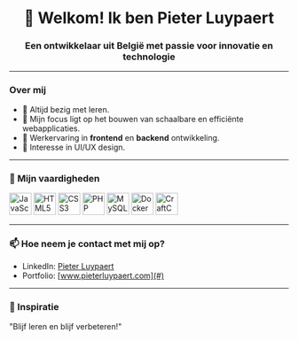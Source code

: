 <h1 align="center">👋 Welkom! Ik ben Pieter Luypaert</h1>
<h3 align="center">Een ontwikkelaar uit België met passie voor innovatie en technologie</h3>

---

### Over mij
- 🌱 Altijd bezig met leren.
- 🎯 Mijn focus ligt op het bouwen van schaalbare en efficiënte webapplicaties.
- 💼 Werkervaring in **frontend** en **backend** ontwikkeling.
- 🎨 Interesse in UI/UX design.

---

### 🚀 Mijn vaardigheden
<div align="left">
  <img src="https://cdn.jsdelivr.net/gh/devicons/devicon/icons/javascript/javascript-original.svg" height="40" alt="JavaScript logo" />
  <img src="https://cdn.jsdelivr.net/gh/devicons/devicon/icons/html5/html5-original.svg" height="40" alt="HTML5 logo" />
  <img src="https://cdn.jsdelivr.net/gh/devicons/devicon/icons/css3/css3-original.svg" height="40" alt="CSS3 logo" />
  <img src="https://cdn.jsdelivr.net/gh/devicons/devicon/icons/php/php-original.svg" height="40" alt="PHP logo" />
  <img src="https://cdn.jsdelivr.net/gh/devicons/devicon/icons/mysql/mysql-original.svg" height="40" alt="MySQL logo" />
  <img src="https://cdn.jsdelivr.net/gh/devicons/devicon/icons/docker/docker-original.svg" height="40" alt="Docker logo" />
  <img src="https://www.true.nl/wp-content/uploads/2015/07/Craft-cms-300x300.png" height="40" alt="CraftCMS logo" />
</div>

---

### 📫 Hoe neem je contact met mij op?
- LinkedIn: [Pieter Luypaert](https://www.linkedin.com/in/pieter-luypaert-85aba3357/)
- Portfolio: [www.pieterluypaert.com](#)


---

### 🎯 Inspiratie
"Blijf leren en blijf verbeteren!"
